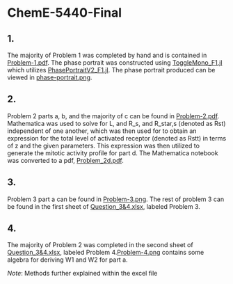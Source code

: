 # ChemE-5440-Final

## 1. 
The majority of Problem 1 was completed by hand and is contained in [Problem-1.pdf](https://github.com/lenareeb/ChemE-5440-Final/blob/master/Final/Problem-1.pdf). The phase portrait was constructed using
[ToggleMono_F1.jl](https://github.com/lenareeb/ChemE-5440-Final/blob/master/Final/ToggleMono_F1.jl) which utilizes [PhasePortraitV2_F1.jl](https://github.com/lenareeb/ChemE-5440-Final/blob/master/Final/PhasePortraitV2_F1.jl). The phase portrait produced can be viewed in [phase-portrait.png](https://github.com/lenareeb/ChemE-5440-Final/blob/master/Final/phase-portrait.png).

## 2. 
Problem 2 parts a, b, and the majority of c can be found in [Problem-2.pdf](https://github.com/lenareeb/ChemE-5440-Final/blob/master/Final/Problem-2.pdf). Mathematica was used to solve for L, and R_s, and R_star,s (denoted as Rst) independent of one another, which was then used for to obtain an expression for the total level of activated receptor (denoted as Rstt) in terms of z and the given parameters. This expression was then utilized to generate the mitotic activity profile for part d. The Mathematica notebook was converted to a pdf, [Problem_2d.pdf](https://github.com/lenareeb/ChemE-5440-Final/blob/master/Final/Problem_2d.pdf).

## 3. 
Problem 3 part a can be found in [Problem-3.png](https://github.com/lenareeb/ChemE-5440-Final/blob/master/Final/Problem-3.png). The rest of problem 3 can be found in the first sheet of [Question_3&4.xlsx](https://github.com/lenareeb/ChemE-5440-Final/blob/master/Final/Question_3%264.xlsx), labeled Problem 3.

## 4.
The majority of Problem 2 was completed in the second sheet of [Question_3&4.xlsx](https://github.com/lenareeb/ChemE-5440-Final/blob/master/Final/Question_3%264.xlsx), labeled Problem 4.[Problem-4.png](https://github.com/lenareeb/ChemE-5440-Final/blob/master/Final/Problem-4.png) contains some algebra for deriving W1 and W2 for part a.

*Note*: Methods further explained within the excel file
